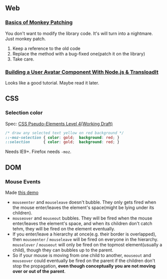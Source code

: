 ## Web

### [Basics of Monkey Patching](http://davidwalsh.name/monkey-patching)

You don't want to modify the library code. It's will turn into a nightmare. Just monkey patch.

1. Keep a reference to the old code
2. Replace the method with a bug-fixed one(patch it on the library)
3. Take care.

### [Building a User Avatar Component With Node.js & TransloadIt](http://www.sitepoint.com/user-avatar-component-node-js-transloadit/)

Looks like a good tutorial. Maybe read it later.

## CSS

### Selection color

Spec: [CSS Pseudo-Elements Level 4(Working Draft)](http://dev.w3.org/csswg/css-pseudo-4/#selectordef-selection)

```css
/* draw any selected text yellow on red background */
::-moz-selection { color: gold;  background: red; }
::selection      { color: gold;  background: red; } 
```

Needs IE9+. Firefox needs `-moz`.

## DOM

### Mouse Events

Made [this demo](http://joyeecheung.github.io/frontend-utils-and-demos/dom/mouse-events/)

* `mouseenter` and `mouseleave` doesn't bubble. They only gets fired when the mouse enter/leaves the element's space(might be lying under its children).
* `mouseover` and `mouseout` bubbles. They will be fired when the mouse enter/leaves the element's space, and when its children don't catch tehm, they will be fired on the element eventually.
* If you enter/leave a hierarchy at once(e.g. their border is overlapped), then `mouseenter` / `mouseleave` will be fired on everyone in the hierarchy. `mouselover` / `mouseout` will only be fired on the topmost element(usually a child), though they can bubbles up to the parent.
* So if your mouse is moving from one child to another, `mouseout` and `mouseover` could eventually be fired on the parent if the children don't stop the propagation, **even though conceptually you are not moving over or out of the parent**.